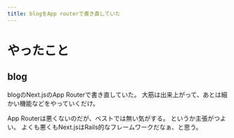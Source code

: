 ```yaml
---
title: blogをApp routerで書き直していた
---
```


# やったこと

## blog

blogのNext.jsのApp Routerで書き直していた。
大筋は出来上がって、あとは細かい機能などをやっていくだけ。

App Routerは悪くないのだが、ベストでは無い気がする。
というか主張がつよい。
よくも悪くもNext.jsはRails的なフレームワークだなぁ、と思う。

